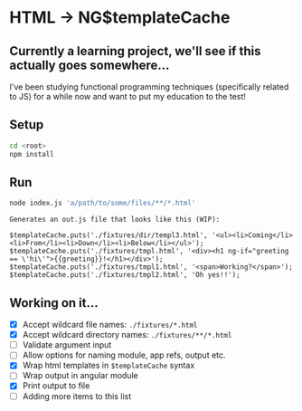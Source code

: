 # HTML → NG$templateCache

## Currently a learning project, we'll see if this actually goes somewhere…

I've been studying functional programming techniques (specifically related to JS) for a while now and want to put my education to the test!

## Setup

```bash
cd <root>
npm install
```

## Run

```bash
node index.js 'a/path/to/some/files/**/*.html'
```

```
Generates an out.js file that looks like this (WIP):

$templateCache.puts('./fixtures/dir/templ3.html', '<ul><li>Coming</li><li>From</li><li>Down</li><li>Below</li></ul>');
$templateCache.puts('./fixtures/tmpl.html', '<div><h1 ng-if="greeting == \'hi\'">{{greeting}}!</h1></div>');
$templateCache.puts('./fixtures/tmpl1.html', '<span>Working?</span>');
$templateCache.puts('./fixtures/tmpl2.html', 'Oh yes!!');
```

## Working on it…

* [x] Accept wildcard file names: `./fixtures/*.html`
* [x] Accept wildcard directory names: `./fixtures/**/*.html`
* [ ] Validate argument input
* [ ] Allow options for naming module, app refs, output etc.
* [x] Wrap html templates in `$templateCache` syntax
* [ ] Wrap output in angular module
* [x] Print output to file
* [ ] Adding more items to this list
